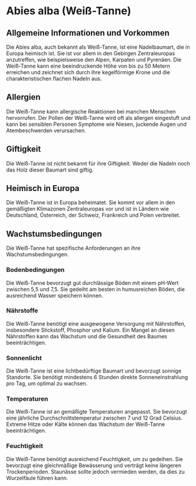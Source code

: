 # Abies alba (Weiß-Tanne)

## Allgemeine Informationen und Vorkommen
Die Abies alba, auch bekannt als Weiß-Tanne, ist eine Nadelbaumart, die in Europa heimisch ist. Sie ist vor allem in den Gebirgen Zentraleuropas anzutreffen, wie beispielsweise den Alpen, Karpaten und Pyrenäen. Die Weiß-Tanne kann eine beeindruckende Höhe von bis zu 50 Metern erreichen und zeichnet sich durch ihre kegelförmige Krone und die charakteristischen flachen Nadeln aus.

## Allergien
Die Weiß-Tanne kann allergische Reaktionen bei manchen Menschen hervorrufen. Der Pollen der Weiß-Tanne wird oft als allergen eingestuft und kann bei sensiblen Personen Symptome wie Niesen, juckende Augen und Atembeschwerden verursachen.

## Giftigkeit
Die Weiß-Tanne ist nicht bekannt für ihre Giftigkeit. Weder die Nadeln noch das Holz dieser Baumart sind giftig.

## Heimisch in Europa
Die Weiß-Tanne ist in Europa beheimatet. Sie kommt vor allem in den gemäßigten Klimazonen Zentraleuropas vor und ist in Ländern wie Deutschland, Österreich, der Schweiz, Frankreich und Polen verbreitet.

## Wachstumsbedingungen
Die Weiß-Tanne hat spezifische Anforderungen an ihre Wachstumsbedingungen.

### Bodenbedingungen
Die Weiß-Tanne bevorzugt gut durchlässige Böden mit einem pH-Wert zwischen 5,5 und 7,5. Sie gedeiht am besten in humusreichen Böden, die ausreichend Wasser speichern können.

### Nährstoffe
Die Weiß-Tanne benötigt eine ausgewogene Versorgung mit Nährstoffen, insbesondere Stickstoff, Phosphor und Kalium. Ein Mangel an diesen Nährstoffen kann das Wachstum und die Gesundheit des Baumes beeinträchtigen.

### Sonnenlicht
Die Weiß-Tanne ist eine lichtbedürftige Baumart und bevorzugt sonnige Standorte. Sie benötigt mindestens 6 Stunden direkte Sonneneinstrahlung pro Tag, um optimal zu wachsen.

### Temperaturen
Die Weiß-Tanne ist an gemäßigte Temperaturen angepasst. Sie bevorzugt eine jährliche Durchschnittstemperatur zwischen 7 und 12 Grad Celsius. Extreme Hitze oder Kälte können das Wachstum der Weiß-Tanne beeinträchtigen.

### Feuchtigkeit
Die Weiß-Tanne benötigt ausreichend Feuchtigkeit, um zu gedeihen. Sie bevorzugt eine gleichmäßige Bewässerung und verträgt keine längeren Trockenperioden. Staunässe sollte jedoch vermieden werden, da dies zu Wurzelfäule führen kann.
